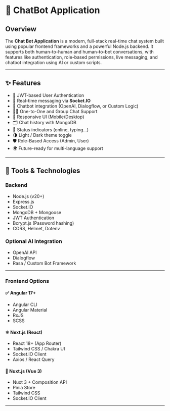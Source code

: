 # 💬 ChatBot Application

## Overview

The **Chat Bot Application** is a modern, full-stack real-time chat system built using popular frontend frameworks and a powerful Node.js backend. It supports both human-to-human and human-to-bot conversations, with features like authentication, role-based permissions, live messaging, and chatbot integration using AI or custom scripts.

---

## ✨ Features

- 🔐 JWT-based User Authentication
- 👥 Real-time messaging via **Socket.IO**
- 🤖 Chatbot integration (OpenAI, Dialogflow, or Custom Logic)
- 🧑‍💻 One-to-One and Group Chat Support
- 📱 Responsive UI (Mobile/Desktop)
- 🗂️ Chat history with MongoDB
- 📌 Status indicators (online, typing…)
- 🌗 Light / Dark theme toggle
- 🛡️ Role-Based Access (Admin, User)
- 🌍 Future-ready for multi-language support

---

## 🧰 Tools & Technologies

### Backend

- Node.js (v20+)
- Express.js
- Socket.IO
- MongoDB + Mongoose
- JWT Authentication
- Bcrypt.js (Password hashing)
- CORS, Helmet, Dotenv

### Optional AI Integration

- OpenAI API
- Dialogflow
- Rasa / Custom Bot Framework

---

### Frontend Options

#### ✅ Angular 17+

- Angular CLI
- Angular Material
- RxJS
- SCSS

#### ⚛️ Next.js (React)

- React 18+ (App Router)
- Tailwind CSS / Chakra UI
- Socket.IO Client
- Axios / React Query

#### 🌙 Nuxt.js (Vue 3)

- Nuxt 3 + Composition API
- Pinia Store
- Tailwind CSS
- Socket.IO Client

---

